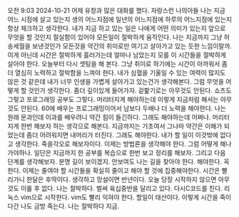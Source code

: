 오전 9:03 2024-10-21
어제 유창과 많은 대화를 했다. 자랑스런 나의아들
나는 지금 어느 시점에 살고 있는지 생의 어느지점에 일년의 어느지점에 하루의 
어느지점에 있는지 항상 체크하고 생각한다.
내가 지금 하고 있는 일은 나에게 어떤 의미가 있는지 앞으로 무엇을 할 것인지
절실함이 있어야 모든일이 절박하게 움직인다.
나는 지금까지 그냥 허송세월을 보낸것인가 모든것을 약간의 취미로만 여기고 
살아가고 있는 듯한 느낌이랄까. 이게 아닌데 시간은 절박하게 흘러가는데
얼마나 남았는지 모를 이 시간들을 절박하게 살아야 한다.
오늘부터 다시 셋팅을 해 본다. 그냥 취미로 하기에는 시간이 아까워서 좀 더 열심히
노력하고 절박함을 느껴야 한다. 
내가 심혈을 기울일 수 있는 여력이 많지도 않은 것 같은데 내가 너무 인생을 가볍게
살아가고 있는건가 생각해본다.
그럼 무엇을 어떻게 할 것인가 생각한다. 좀더 깊이있게 들어가자. 겉핥기로는 아무것도
안된다. 쇼츠도 그렇고 프로그래밍 공부도 그렇다. 머리터지게 해야하는데 이렇게
지금처럼 해서는 아무것도 안된다. 60에 배우는 프로그래밍이어서 남보다 두배나 더
노력을 해야한다. 나는 원래 문과인데 이과를 배우려니 약간 힘이 들긴하다.
그래도 해야하는데 어쩌나. 머리터지게 한번 해보자 하는 생각으로 해본다.
지금까지는 기초여서 그나마 약간은 이해가 되었는데 좀더 어려워지면 내머리가 터진다.
그래도 해야한다. 내가 할 일이 이것밖에 없다고 생각한다. 죽을각오로 해보자이다.
이제는 방법론을 생각해야 한다. 그럼 어떻게 해나가야하나. 일단은 지금까지 한 공부를
복습으로 한번 보고 정리를 해보자. 그리고 다음 단계를 생각해보자. 
분명 길이 보이겠지. 안보여도 나는 길을 찾아야 한다. 해야한다. 꼭 한다.
이제는 줄여야 할 시간들을 확실히 줄이고 해야 할 것에 집중해야한다. 시간은 빨리가니
한달은 후딱이다. 생각하고 망설이면 반년이다. 오늘 당장 시작하지 않으면 아무것도
이룰 후 없다. 나는 절박하다. 벌써 육십중반을 달리고 있다. 
다시C코드를 친다. 리눅스 vim으로 시작한다. vim도 빨리 익혀야 한다. 할일이 태산이다.
이렇게 시간을 죽이다간 나도 금방 죽는다. 나는 절박하다 지금.